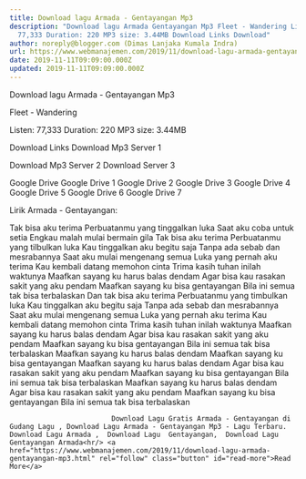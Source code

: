 ```yaml
---
title: Download lagu Armada - Gentayangan Mp3
description: "Download lagu Armada Gentayangan Mp3 Fleet - Wandering Listen:
  77,333 Duration: 220 MP3 size: 3.44MB Download Links Download"
author: noreply@blogger.com (Dimas Lanjaka Kumala Indra)
url: https://www.webmanajemen.com/2019/11/download-lagu-armada-gentayangan-mp3.html
date: 2019-11-11T09:09:00.000Z
updated: 2019-11-11T09:09:00.000Z
---
```


Download lagu Armada - Gentayangan Mp3

  Fleet - Wandering 

  Listen: 77,333 
  Duration: 220 
  MP3 size: 3.44MB 

  Download Links 
  Download Mp3 Server 1 

  Download Mp3 Server 2 
  Download Server 3 


  Google Drive   Google Drive 1 
  Google Drive 2 
  Google Drive 3 
  Google Drive 4 
  Google Drive 5 
  Google Drive 6 
  Google Drive 7 


                             
Lirik Armada - Gentayangan:
                             
Tak bisa aku terima
 Perbuatanmu yang tinggalkan luka
 Saat aku coba untuk setia
 Engkau malah mulai bermain gila
 Tak bisa aku terima
 Perbuatanmu yang tilbulkan luka
 Kau tinggalkan aku begitu saja
 Tanpa ada sebab dan mesrabannya
 Saat aku mulai mengenang semua
 Luka yang pernah aku terima
 Kau kembali datang memohon cinta
 Trima kasih tuhan inilah waktunya
 Maafkan sayang ku harus balas dendam
 Agar bisa kau rasakan sakit yang aku pendam
 Maafkan sayang ku bisa gentayangan
 Bila ini semua tak bisa terbalaskan
 Dan tak bisa aku terima
 Perbuatanmu yang timbulkan luka
 Kau tinggalkan aku begitu saja
 Tanpa ada sebab dan mesrabannya
 Saat aku mulai mengenang semua
 Luka yang pernah aku terima
 Kau kembali datang memohon cinta
 Trima kasih tuhan inilah waktunya
 Maafkan sayang ku harus balas dendam
 Agar bisa kau rasakan sakit yang aku pendam
 Maafkan sayang ku bisa gentayangan
 Bila ini semua tak bisa terbalaskan
 Maafkan sayang ku harus balas dendam
 Maafkan sayang ku bisa gentayangan
 Maafkan sayang ku harus balas dendam
 Agar bisa kau rasakan sakit yang aku pendam
 Maafkan sayang ku bisa gentayangan
 Bila ini semua tak bisa terbalaskan
 Maafkan sayang ku harus balas dendam
 Agar bisa kau rasakan sakit yang aku pendam
 Maafkan sayang ku bisa gentayangan
 Bila ini semua tak bisa terbalaskan                                 
                                 
                             Download Lagu Gratis Armada - Gentayangan di Gudang Lagu , Download Lagu Armada - Gentayangan Mp3 - Lagu Terbaru.                                                         Download Lagu Armada ,  Download Lagu  Gentayangan,  Download Lagu  Gentayangan Armada<hr/> <a href="https://www.webmanajemen.com/2019/11/download-lagu-armada-gentayangan-mp3.html" rel="follow" class="button" id="read-more">Read More</a>